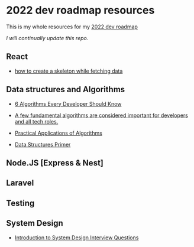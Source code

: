 # 2022 dev roadmap resources

This is my whole resources for my <a href="https://github.com/niemet0502/2022.dev.roadmap">2022 dev roadmap</a>

_I will continually update this repo._

## React

- [how to create a skeleton while fetching data](https://medium.com/whitespectre/skeleton-screens-for-better-loading-in-react-16f850596b24)

## Data structures and Algorithms

- [6 Algorithms Every Developer Should Know](https://medium.com/dare-to-be-better/6-algorithms-every-developer-should-know-f78b609c7e7c)

- [A few fundamental algorithms are considered important for developers and all tech roles.](https://medium.com/codex/algorithms-primer-54f0471e706e)

- [Practical Applications of Algorithms](https://medium.com/geekculture/practical-applications-of-algorithms-c683b132ddda)

- [Data Structures Primer](https://medium.com/codex/data-structures-primer-b14c160cbd66)

## Node.JS [Express & Nest]

## Laravel

## Testing

## System Design

- [Introduction to System Design Interview Questions](https://medium.com/codex/system-design-interview-for-non-tech-folks-43e3d7c44bf9)

